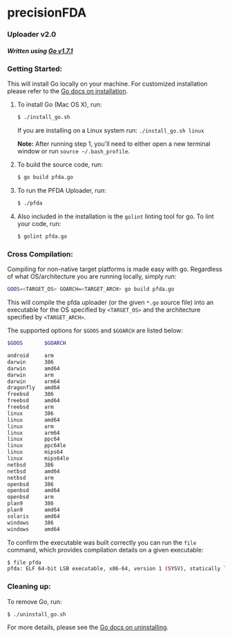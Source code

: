 # precisionFDA

### Uploader v2.0
##### Written using [Go v1.7.1](https://golang.org/dl/)

### Getting Started:
This will install Go locally on your machine. For customized installation please refer to the [Go docs on installation](https://golang.org/doc/install).

1. To install Go (Mac OS X), run:
   ```bash
   $ ./install_go.sh
   ```
   If you are installing on a Linux system run: `./install_go.sh linux`

    __Note:__ After running step 1, you'll need to either open a new terminal window or run `source ~/.bash_profile`.
2. To build the source code, run:
   ```bash
   $ go build pfda.go
   ```

3. To run the PFDA Uploader, run:
   ```bash
   $ ./pfda
   ```

4. Also included in the installation is the `golint` linting tool for go. To lint your code, run:
   ```bash
   $ golint pfda.go
   ```   

### Cross Compilation:
Compiling for non-native target platforms is made easy with go. Regardless of what OS/architecture you are running locally, simply run:
```bash
GOOS=<TARGET_OS> GOARCH=<TARGET_ARCH> go build pfda.go
```
This will compile the pfda uploader (or the given `*.go` source file) into an executable for the OS specified by `<TARGET_OS>` and the architecture specified by `<TARGET_ARCH>`.

The supported options for `$GOOS` and `$GOARCH` are listed below:
```bash
$GOOS		$GOARCH

android		arm
darwin		386
darwin		amd64
darwin		arm
darwin		arm64
dragonfly	amd64
freebsd		386
freebsd		amd64
freebsd		arm
linux		386
linux		amd64
linux		arm
linux		arm64
linux		ppc64
linux		ppc64le
linux		mips64
linux		mips64le
netbsd		386
netbsd		amd64
netbsd		arm
openbsd		386
openbsd		amd64
openbsd		arm
plan9		386
plan9		amd64
solaris		amd64
windows		386
windows		amd64
```
To confirm the executable was built correctly you can run the `file` command, which provides compilation details on a given executable:
```bash
$ file pfda
pfda: ELF 64-bit LSB executable, x86-64, version 1 (SYSV), statically linked, not stripped
```

### Cleaning up:
To remove Go, run:
```bash
$ ./uninstall_go.sh
```
For more details, please see the [Go docs on uninstalling](https://golang.org/doc/install#uninstall).
